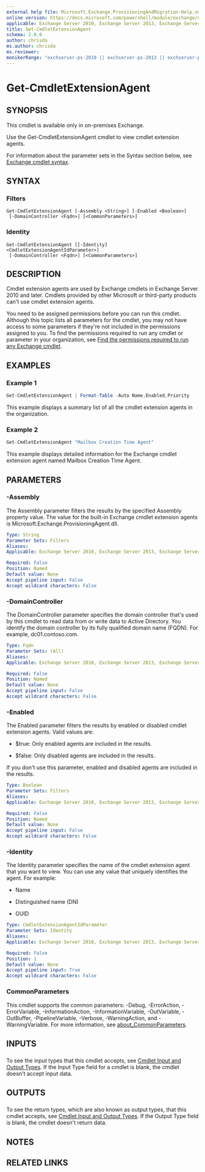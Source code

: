 ```yaml
---
external help file: Microsoft.Exchange.ProvisioningAndMigration-Help.xml
online version: https://docs.microsoft.com/powershell/module/exchange/organization/get-cmdletextensionagent
applicable: Exchange Server 2010, Exchange Server 2013, Exchange Server 2016, Exchange Server 2019
title: Get-CmdletExtensionAgent
schema: 2.0.0
author: chrisda
ms.author: chrisda
ms.reviewer:
monikerRange: "exchserver-ps-2010 || exchserver-ps-2013 || exchserver-ps-2016 || exchserver-ps-2019"
---
```


# Get-CmdletExtensionAgent

## SYNOPSIS
This cmdlet is available only in on-premises Exchange.

Use the Get-CmdletExtensionAgent cmdlet to view cmdlet extension agents.

For information about the parameter sets in the Syntax section below, see [Exchange cmdlet syntax](https://docs.microsoft.com/powershell/exchange/exchange-server/exchange-cmdlet-syntax).

## SYNTAX

### Filters
```
Get-CmdletExtensionAgent [-Assembly <String>] [-Enabled <Boolean>]
 [-DomainController <Fqdn>] [<CommonParameters>]
```

### Identity
```
Get-CmdletExtensionAgent [[-Identity] <CmdletExtensionAgentIdParameter>]
 [-DomainController <Fqdn>] [<CommonParameters>]
```

## DESCRIPTION
Cmdlet extension agents are used by Exchange cmdlets in Exchange Server 2010 and later. Cmdlets provided by other Microsoft or third-party products can't use cmdlet extension agents.

You need to be assigned permissions before you can run this cmdlet. Although this topic lists all parameters for the cmdlet, you may not have access to some parameters if they're not included in the permissions assigned to you. To find the permissions required to run any cmdlet or parameter in your organization, see [Find the permissions required to run any Exchange cmdlet](https://docs.microsoft.com/powershell/exchange/exchange-server/find-exchange-cmdlet-permissions).

## EXAMPLES

### Example 1
```powershell
Get-CmdletExtensionAgent | Format-Table -Auto Name,Enabled,Priority
```

This example displays a summary list of all the cmdlet extension agents in the organization.

### Example 2
```powershell
Get-CmdletExtensionAgent "Mailbox Creation Time Agent"
```

This example displays detailed information for the Exchange cmdlet extension agent named Mailbox Creation Time Agent.

## PARAMETERS

### -Assembly
The Assembly parameter filters the results by the specified Assembly property value. The value for the built-in Exchange cmdlet extension agents is Microsoft.Exchange.ProvisioningAgent.dll.

```yaml
Type: String
Parameter Sets: Filters
Aliases:
Applicable: Exchange Server 2010, Exchange Server 2013, Exchange Server 2016, Exchange Server 2019

Required: False
Position: Named
Default value: None
Accept pipeline input: False
Accept wildcard characters: False
```

### -DomainController
The DomainController parameter specifies the domain controller that's used by this cmdlet to read data from or write data to Active Directory. You identify the domain controller by its fully qualified domain name (FQDN). For example, dc01.contoso.com.

```yaml
Type: Fqdn
Parameter Sets: (All)
Aliases:
Applicable: Exchange Server 2010, Exchange Server 2013, Exchange Server 2016, Exchange Server 2019

Required: False
Position: Named
Default value: None
Accept pipeline input: False
Accept wildcard characters: False
```

### -Enabled
The Enabled parameter filters the results by enabled or disabled cmdlet extension agents. Valid values are:

- $true: Only enabled agents are included in the results.

- $false: Only disabled agents are included in the results.

If you don't use this parameter, enabled and disabled agents are included in the results.

```yaml
Type: Boolean
Parameter Sets: Filters
Aliases:
Applicable: Exchange Server 2010, Exchange Server 2013, Exchange Server 2016, Exchange Server 2019

Required: False
Position: Named
Default value: None
Accept pipeline input: False
Accept wildcard characters: False
```

### -Identity
The Identity parameter specifies the name of the cmdlet extension agent that you want to view. You can use any value that uniquely identifies the agent. For example:

- Name

- Distinguished name (DN)

- GUID

```yaml
Type: CmdletExtensionAgentIdParameter
Parameter Sets: Identity
Aliases:
Applicable: Exchange Server 2010, Exchange Server 2013, Exchange Server 2016, Exchange Server 2019

Required: False
Position: 1
Default value: None
Accept pipeline input: True
Accept wildcard characters: False
```

### CommonParameters
This cmdlet supports the common parameters: -Debug, -ErrorAction, -ErrorVariable, -InformationAction, -InformationVariable, -OutVariable, -OutBuffer, -PipelineVariable, -Verbose, -WarningAction, and -WarningVariable. For more information, see [about_CommonParameters](https://go.microsoft.com/fwlink/p/?LinkID=113216).

## INPUTS

###  
To see the input types that this cmdlet accepts, see [Cmdlet Input and Output Types](https://go.microsoft.com/fwlink/p/?LinkId=616387). If the Input Type field for a cmdlet is blank, the cmdlet doesn't accept input data.

## OUTPUTS

###  
To see the return types, which are also known as output types, that this cmdlet accepts, see [Cmdlet Input and Output Types](https://go.microsoft.com/fwlink/p/?LinkId=616387). If the Output Type field is blank, the cmdlet doesn't return data.

## NOTES

## RELATED LINKS
